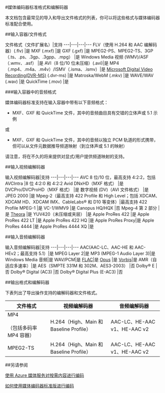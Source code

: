 <properties 
	pageTitle="媒体编码器标准格式和编解码器" 
	description="本主题概述 Azure 媒体编码器标准格式和编解码器。" 
	services="media-services" 
	documentationCenter="" 
	authors="juliako,anilmur" 
	manager="dwrede" 
	editor=""/>

<tags
	ms.service="media-services"
	ms.date="01/28/2016"  
	wacn.date="03/21/2016"/>

#媒体编码器标准格式和编解码器


本文档包含最常见的导入和导出文件格式的列表，你可以将这些格式与媒体编码器标准配合使用。


##输入容器/文件格式

文件格式（文件扩展名）|支持
---|---|---|---
FLV（使用 H.264 和 AAC 编解码器）(.flv) |是 
MXF (.mxf) |是 
GXF (.gxf) |是 
MPEG2-PS、MPEG2-TS、3GP（.ts、.ps、.3gp、.3gpp、.mpg） |是 
Windows Media 视频 (WMV)/ASF（.wmv、.asf） |是 
AVI（8 位/10 位未压缩）(.avi)|是 
MP4（.mp4、.m4a、.m4v）/ISMV（.isma、.ismv）|是 
[Microsoft Digital Video Recording(DVR-MS)](https://msdn.microsoft.com/zh-cn/library/windows/desktop/dd692984) (.dvr-ms) |是 
Matroska/WebM (.mkv) |是 
WAVE/WAV (.wav) |是 
QuickTime (.mov) |是
 
###输入容器中的音频格式 

媒体编码器标准支持在输入容器中带有以下音频格式：

- MXF、GXF 和 QuickTime 文件，其中的音频曲目具有交错的立体声或 5.1 示例

或

- MXF、GXF 和 QuickTime 文件，其中的音频以独立 PCM 轨道的形式携带，但可以从文件元数据推导频道映射（到立体声或 5.1 的映射）

请注意，将在不久的将来提供对显式/用户提供频道映射的支持。


##输入视频编解码器

输入视频编解码器|支持
---|---|---|---
AVC 8 位/10 位，最高支持 4:2:2，包括 AVCIntra |8 位 4:2:0 和 4:2:2 
Avid DNxHD（MXF 格式） |是 
DVCPro/DVCProHD（MXF 格式） |是 
数字视频 (DV)（AVI 文件格式） |是
JPEG 2000 |是 
Mpeg-2（最高支持 422 Profile 和 High Level；包括 XDCAM、XDCAM HD、XDCAM IMX、CableLabs® 和 D10 等变体）|最高支持 422 Profile 
MPEG-1 |是 
VC-1/WMV9 |是 
Canopus HQ/HQX |否 
Mpeg-4 第 2 部分 |是 
[Theora](https://en.wikipedia.org/wiki/Theora) |是 
YUV420（未压缩或夹层） |是
Apple ProRes 422 |是
Apple ProRes 422 LT |是
Apple ProRes 422 HQ |是
Apple ProRes Proxy|是
Apple ProRes 4444 |是
Apple ProRes 4444 XQ |是



##输入音频编解码器

输入音频编解码器|支持
---|---|---|---
AAC(AAC-LC、AAC-HE 和 AAC-HEv2；最高支持 5.1）|是 
MPEG Layer 2|是 
MP3 (MPEG-1 Audio Layer 3)|是 
Windows Media 音频|是 
WAV/PCM|是 
[FLAC](https://en.wikipedia.org/wiki/FLAC)</a>|是 
[Opus](https://en.wikipedia.org/wiki/Opus_codec) |是 
[Vorbis](https://en.wikipedia.org/wiki/Vorbis)</a>|是 
AMR（自适应多速率）|是
AES（SMPTE 331M 和 302M、AES3-2003） |否 
Dolby® E |否 
Dolby® Digital (AC3) |否 
Dolby® Digital Plus (E-AC3) |否 


##输出格式和编解码器

下表列出了导出操作支持的编解码器和文件格式。


文件格式|视频编解码器|音频编解码器
---|---|---
MP4<br/><br/>（包括多码率 MP4 容器） |H.264（High、Main 和 Baseline Profile）|AAC-LC、HE-AAC v1、HE-AAC v2 
MPEG2-TS |H.264（High、Main 和 Baseline Profile）|AAC-LC、HE-AAC v1、HE-AAC v2 


##另请参阅

[使用 Azure 媒体服务对按需内容进行编码](/documentation/articles/media-services-encode-asset)

[如何使用媒体编码器标准版进行编码](/documentation/articles/media-services-dotnet-encode-with-media-encoder-standard)

<!---HONumber=Mooncake_0314_2016-->